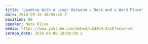 ```yaml
---
title: 'Leading With A Limp: Between a Rock and a Hard Place'
date: 2018-09-10 16:55:00 Z
position: 68
speaker: Nate Kline
media: https://www.youtube.com/embed/qBdJoN-ACxE?ecver=2
sermon_date: 2018-09-09 10:00:00 Z
---
```


